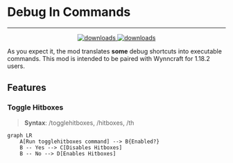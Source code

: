 # Debug In Commands

***
<p align="center">
<a href="https://github.com/coldfleris/DebugInCommands/releases" target="_blank">
    <img alt="downloads" src="https://img.shields.io/badge/release-v0.0.1--beta1-informational" />
  </a>
<a href="https://github.com/coldfleris/DebugInCommands/blob/main/LICENSE" target="_blank">
    <img alt="downloads" src="https://img.shields.io/github/license/coldfleris/DebugInCommands" />
  </a>
</p>
As you expect it, the mod translates <b>some</b> debug shortcuts into executable commands. 
This mod is intended to be paired with Wynncraft for 1.18.2 users.

<h2>Features</h2>
<h3>Toggle Hitboxes</h3>

><b>Syntax</b>: /togglehitboxes, /hitboxes, /th
```mermaid
graph LR
    A[Run togglehitboxes command] --> B{Enabled?}
    B -- Yes --> C[Disables Hitboxes]
    B -- No --> D[Enables Hitboxes]
```

